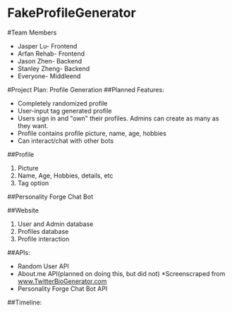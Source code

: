 FakeProfileGenerator
============================

#Team Members
* Jasper Lu- Frontend
* Arfan Rehab- Frontend
* Jason Zhen- Backend
* Stanley Zheng- Backend
* Everyone- Middleend

#Project Plan: Profile Generation
##Planned Features:
* Completely randomized profile
* User-input tag generated profile
* Users sign in and "own" their profiles. Admins can create as many as they want.
* Profile contains profile picture, name, age, hobbies
* Can interact/chat with other bots

##Profile
1. Picture
2. Name, Age, Hobbies, details, etc
3. Tag option

##Personality Forge Chat Bot

##Website
1. User and Admin database
2. Profiles database
3. Profile interaction

##APIs:
* Random User API
* About.me API(planned on doing this, but did not)
  *Screenscraped from www.TwitterBioGenerator.com
* Personality Forge Chat Bot API

##Timeline:
